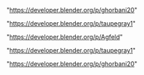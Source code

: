 "https://developer.blender.org/p/ghorbani20"

"https://developer.blender.org/p/taupegray1"

 
"https://developer.blender.org/p/Agfeld"


"https://developer.blender.org/p/taupegray1"


"https://developer.blender.org/p/ghorbani20"


 
